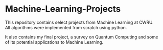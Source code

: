 # Machine-Learning-Projects

This repository contains select projects from Machine Learning at CWRU. All algorithms were implemented from scratch using python.

It also contains my final project, a survey on Quantum Computing and some of its potential applications to Machine Learning.
